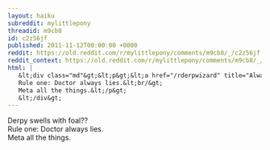```yaml
---
layout: haiku
subreddit: mylittlepony
threadid: m9cb8
id: c2z56jf
published: 2011-11-12T00:00:00 +0000
reddit: https://old.reddit.com/r/mylittlepony/comments/m9cb8/_/c2z56jf
reddit_context: https://old.reddit.com/r/mylittlepony/comments/m9cb8/_/c2z56jf?context=3
html: |
   &lt;div class="md"&gt;&lt;p&gt;&lt;a href="/rderpwizard" title="Always Relevant / Harbor&amp;#39;s Unstable Timeline / Paper Bag Princess"&gt;&lt;/a&gt; Derpy swells with foal??&lt;br/&gt;
   Rule one: Doctor always lies.&lt;br/&gt;
   Meta all the things.&lt;/p&gt;
   &lt;/div&gt;
---
```


[](/rderpwizard "Always Relevant / Harbor's Unstable Timeline / Paper Bag Princess") Derpy swells with foal??  
Rule one: Doctor always lies.  
Meta all the things.